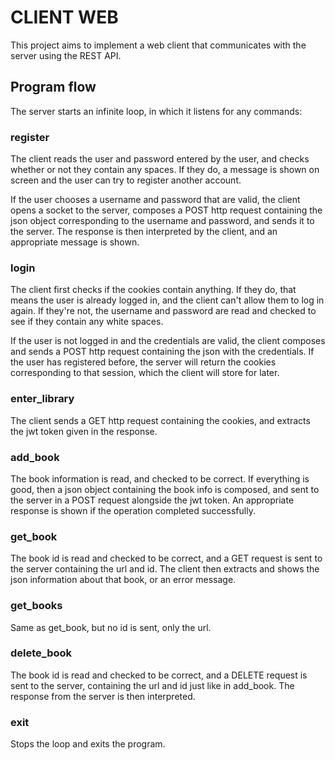 # CLIENT WEB
This project aims to implement a web client that communicates with the server using the REST API.

## Program flow
The server starts an infinite loop, in which it listens for any commands:
### register
The client reads the user and password entered by the user, and checks whether or not they contain any spaces. If they do, a message is shown on screen and the user can try to register another account.

If the user chooses a username and password that are valid, the client opens a socket to the server, composes a POST http request containing the json object corresponding to the username and password, and sends it to the server. The response is then interpreted by the client, and an appropriate message is shown.

### login
The client first checks if the cookies contain anything. If they do, that means the user is already logged in, and the client can't allow them to log in again. If they're not, the username and password are read and checked to see if they contain any white spaces.

If the user is not logged in and the credentials are valid, the client composes and sends a POST http request containing the json with the credentials. If the user has registered before, the server will return the cookies corresponding to that session, which the client will store for later.

### enter_library
The client sends a GET http request containing the cookies, and extracts the jwt token given in the response.

### add_book
The book information is read, and checked to be correct. If everything is good, then a json object containing the book info is composed, and sent to the server in a POST request alongside the jwt token. An appropriate response is shown if the operation completed successfully.

### get_book
The book id is read and checked to be correct, and a GET request is sent to the server containing the url and id. The client then extracts and shows the json information about that book, or an error message.

### get_books
Same as get_book, but no id is sent, only the url.

### delete_book
The book id is read and checked to be correct, and a DELETE request is sent to the server, containing the url and id just like in add_book. The response from the server is then interpreted.

### exit
Stops the loop and exits the program.
